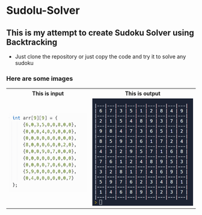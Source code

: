 # Sudolu-Solver
## This is my attempt to create Sudoku Solver using Backtracking

- Just clone the repository or just copy the code and try it to solve any sudoku

### Here are some images

<table>
    <th>This is input</th>
    <th>This is output</th>
    <tr>
        <td>
            <img src = "images/input.png" />
        </td>
        <td>
            <img src = "images/output.png" />
        </td>
    </tr>
</table>
